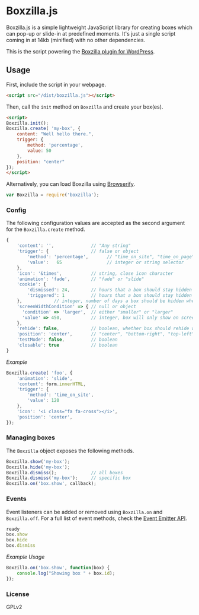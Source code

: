 # Boxzilla.js

Boxzilla.js is a simple lightweight JavaScript library for creating boxes which can pop-up or slide-in at predefined moments. It's just a single script coming in at 14kb (minified) with no other dependencies.

This is the script powering the [Boxzilla plugin for WordPress](https://boxzillaplugin.com/).


## Usage

First, include the script in your webpage.

```html
<script src="/dist/boxzilla.js"></script>
```

Then, call the `init` method on `Boxzilla` and create your box(es).

```html
<script>
Boxzilla.init();
Boxzilla.create( 'my-box', {
    content: "Well hello there.",
    trigger: {
        method: 'percentage',
        value: 50
    },
    position: "center"
});
</script>
```

Alternatively, you can load Boxzilla using [Browserify]((http://browserify.org/)).

```js
var Boxzilla = require('boxzilla');
```

### Config

The following configuration values are accepted as the second argument for the `Boxzilla.create` method.

```js
{
    'content': '',              // "Any string"
    'trigger': {                // false or object
        'method': 'percentage',       // "time_on_site", "time_on_page", "exit_intent", "element" or "percentage"
        'value':   65                 // integer or string selector
    },
    'icon': '&times',           // string, close icon character
    'animation': 'fade',        // "fade" or "slide"
    'cookie': {
        'dismissed': 24,        // hours that a box should stay hidden after being dismissed
        'triggered': 1          // hours that a box should stay hidden after being triggered
    },            // integer, number of days a box should be hidden when dismissed
    'screenWidthCondition' => { // null or object
      'condition' => 'larger',  // either "smaller" or "larger"
      'value' => 450,           // integer, box will only show on screens larger or smaller than this, depending on condition
    },
    'rehide': false,            // boolean, whether box should rehide when certain triggers are no longer met.
    'position': 'center',       // "center", "bottom-right", "top-left", etc.
    'testMode': false,          // boolean
    'closable': true            // boolean
}
```

_Example_

```js
Boxzilla.create( 'foo', {
    'animation': 'slide',
    'content': form.innerHTML,
    'trigger': {
        'method': 'time_on_site',
        'value': 120
    },
    'icon': '<i class="fa fa-cross"></i>',
    'position': 'center',
});
```



### Managing boxes

The `Boxzilla` object exposes the following methods.

```js
Boxzilla.show('my-box');
Boxzilla.hide('my-box');
Boxzilla.dismiss();             // all boxes
Boxzilla.dismiss('my-box');     // specific box
Boxzilla.on('box.show', callback);
```

### Events

Event listeners can be added or removed using `Boxzilla.on` and `Boxzilla.off`. For a full list of event methods, check the [Event Emitter API](https://github.com/Olical/EventEmitter/blob/master/docs/api.md).

```js
ready
box.show
box.hide
box.dismiss
```

_Example Usage_

```js
Boxzilla.on('box.show', function(box) {
    console.log("Showing box " + box.id);
});
```

### License

GPLv2
